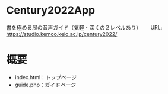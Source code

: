 # Century2022App
書を極める展の音声ガイド（気軽・深くの２レベルあり）　　
URL: https://studio.kemco.keio.ac.jp/century2022/

# 概要
- index.html：トップページ
- guide.php：ガイドページ
